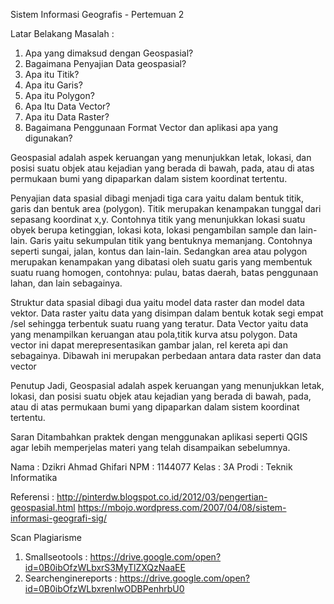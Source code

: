 Sistem Informasi Geografis - Pertemuan 2 

Latar Belakang Masalah : 

1. Apa yang dimaksud dengan Geospasial?
2. Bagaimana Penyajian Data geospasial?
3. Apa itu Titik?
4. Apa itu Garis?
5. Apa itu Polygon?
6. Apa Itu Data Vector?
7. Apa itu Data Raster?
8. Bagaimana Penggunaan Format Vector dan aplikasi apa yang digunakan?

Geospasial adalah aspek keruangan yang menunjukkan letak, lokasi, dan posisi suatu objek atau kejadian yang berada di bawah, pada, atau di atas permukaan bumi yang dipaparkan dalam sistem koordinat tertentu.

Penyajian data spasial dibagi menjadi tiga cara yaitu dalam bentuk titik, garis dan bentuk area (polygon). Titik merupakan kenampakan tunggal dari sepasang koordinat x,y. Contohnya titik yang menunjukkan lokasi suatu obyek berupa ketinggian, lokasi kota, lokasi pengambilan sample dan lain-lain. Garis yaitu sekumpulan titik yang bentuknya  memanjang. Contohnya seperti sungai, jalan, kontus dan lain-lain. Sedangkan area atau polygon merupakan kenampakan yang dibatasi oleh suatu garis yang membentuk suatu ruang homogen, contohnya: pulau,  batas daerah, batas penggunaan lahan, dan lain sebagainya.

Struktur data spasial dibagi dua yaitu model data raster dan model data vektor. Data raster yaitu data yang disimpan dalam bentuk kotak segi empat /sel sehingga terbentuk suatu ruang yang teratur. Data Vector yaitu data yang menampilkan keruangan atau pola,titik kurva atsu polygon. Data vector ini dapat merepresentasikan gambar jalan, rel kereta api dan sebagainya. Dibawah ini merupakan perbedaan antara data raster dan data vector
 
Penutup
Jadi, Geospasial adalah aspek keruangan yang menunjukkan letak, lokasi, dan posisi suatu objek atau kejadian yang berada di bawah, pada, atau di atas permukaan bumi yang dipaparkan dalam sistem koordinat tertentu.

Saran
Ditambahkan praktek dengan menggunakan aplikasi seperti QGIS  agar lebih memperjelas materi yang telah disampaikan sebelumnya.


Nama	: Dzikri Ahmad Ghifari
NPM	: 1144077
Kelas	: 3A
Prodi	: Teknik Informatika


Referensi : http://pinterdw.blogspot.co.id/2012/03/pengertian-geospasial.html https://mbojo.wordpress.com/2007/04/08/sistem-informasi-geografi-sig/

Scan Plagiarisme
1.	Smallseotools : https://drive.google.com/open?id=0B0ibOfzWLbxrS3MyTlZXQzNaaEE
2.	Searchenginereports : https://drive.google.com/open?id=0B0ibOfzWLbxrenIwODBPenhrbU0

